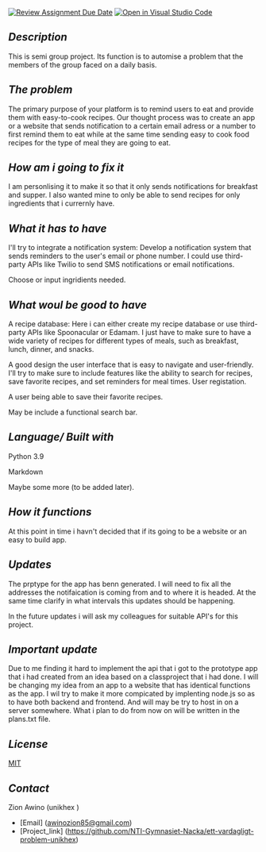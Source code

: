 [![Review Assignment Due Date](https://classroom.github.com/assets/deadline-readme-button-24ddc0f5d75046c5622901739e7c5dd533143b0c8e959d652212380cedb1ea36.svg)](https://classroom.github.com/a/QT9uZhaV)
[![Open in Visual Studio Code](https://classroom.github.com/assets/open-in-vscode-718a45dd9cf7e7f842a935f5ebbe5719a5e09af4491e668f4dbf3b35d5cca122.svg)](https://classroom.github.com/online_ide?assignment_repo_id=10934320&assignment_repo_type=AssignmentRepo)

## *Description*

This is semi group project. Its function is to automise a problem that the members of the group faced on a daily basis.

## *The problem*

The primary purpose of your platform is to remind users to eat and provide them with easy-to-cook recipes.
Our thought process was to create an app or a website that sends notification to a certain email adress or a number to first remind them to eat while at the same time sending easy to cook food recipes for the type of meal they are going to eat.

## *How am i going to fix it*

I am personlising it to make it so that it only sends notifications for breakfast and supper. I also wanted mine to only be able to send recipes for only ingredients that i currernly have.

## *What it has to have*

I'll try to integrate a notification system: Develop a notification system that sends reminders to the user's email or phone number. I could use third-party APIs like Twilio to send SMS notifications or email notifications.

Choose or input ingridients needed.

## *What woul be good to have*

A recipe database: Here i can either create my recipe database or use third-party APIs like Spoonacular or Edamam. I just have to make sure to have a wide variety of recipes for different types of meals, such as breakfast, lunch, dinner, and snacks.

A good design the user interface that is easy to navigate and user-friendly. I'll try to make sure to include features like the ability to search for recipes, save favorite recipes, and set reminders for meal times.
User registation.

A user being able to save their favorite recipes.

May be include a functional search bar.

## *Language/ Built with*

Python 3.9

Markdown

Maybe some more (to be added later).

## *How it functions*

At this point in time i havn't decided that if its going to be a website or an easy to build app.

## *Updates*

The prptype for the app has benn generated. I will need to fix all the addresses the notifaication is coming from and to where it is headed. At the same time clarify in what intervals this updates should be happening.

In the future updates i will ask my colleagues for suitable API's for this project.

## *Important update*

Due to me finding it hard to implement the api that i got to the prototype app that i had created from an idea based on a classproject that i had done. I will be changing my idea from an app to a website that has identical functions as the app. I wil try to make it more compicated by implenting node.js so as to have both backend and frontend. And will may be try to host in on a server somewhere. What i plan to do from now on will be written in the plans.txt file.

## *License*

[MIT](https://choosealicense.com/licenses/mit/)

## *Contact*

Zion Awino (unikhex )

- [Email] (awinozion85@gmail.com)
- [Project_link] (<https://github.com/NTI-Gymnasiet-Nacka/ett-vardagligt-problem-unikhex>)
